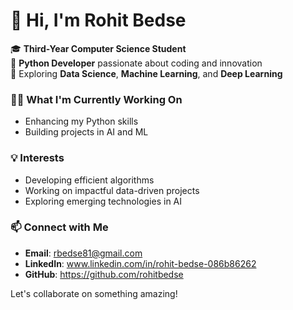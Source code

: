 # 👋 Hi, I'm Rohit Bedse

🎓 **Third-Year Computer Science Student**  
🐍 **Python Developer** passionate about coding and innovation  
🌱 Exploring **Data Science**, **Machine Learning**, and **Deep Learning**  

### 👨‍💻 What I'm Currently Working On  
- Enhancing my Python skills 
- Building projects in AI and ML  

### 💡 Interests  
- Developing efficient algorithms  
- Working on impactful data-driven projects  
- Exploring emerging technologies in AI  

### 📫 Connect with Me  
- **Email**: rbedse81@gmail.com
- **LinkedIn**: www.linkedin.com/in/rohit-bedse-086b86262
- **GitHub**: https://github.com/rohitbedse

Let's collaborate on something amazing!



<!--
**rohitbedse/rohitbedse** is a ✨ _special_ ✨ repository because its `README.md` (this file) appears on your GitHub profile.

Here are some ideas to get you started:

- 🔭 I’m currently working on ...
- 🌱 I’m currently learning ...
- 👯 I’m looking to collaborate on ...
- 🤔 I’m looking for help with ...
- 💬 Ask me about ...
- 📫 How to reach me: ...
- 😄 Pronouns: ...
- ⚡ Fun fact: ...
-->
